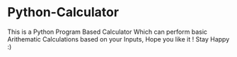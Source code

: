 # Python-Calculator
This is a Python Program Based Calculator Which can perform basic Arithematic Calculations based on your Inputs, Hope you like it !
Stay Happy :)
